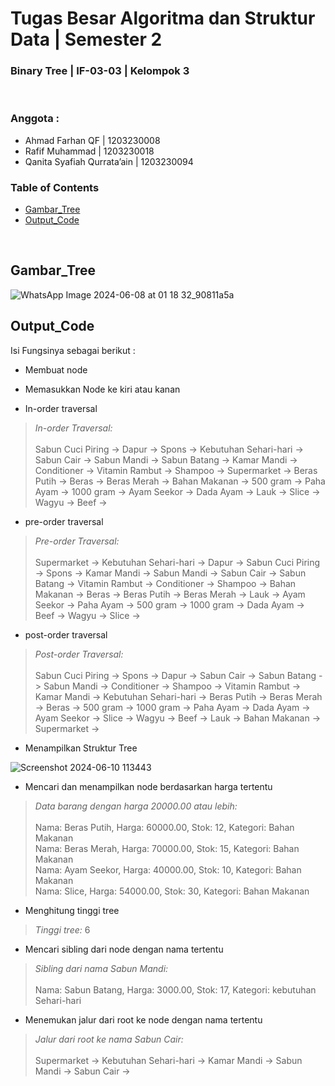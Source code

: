 # Tugas Besar Algoritma dan Struktur Data | Semester 2
### Binary Tree | IF-03-03 | Kelompok 3 

<br>

### Anggota : 
- Ahmad Farhan QF | 1203230008
- Rafif Muhammad | 1203230018
- Qanita Syafiah Qurrata’ain | 1203230094

### Table of Contents

- [Gambar_Tree](#Gambar_Tree)
- [Output_Code](#Output_Code)

<br>

## Gambar_Tree
![WhatsApp Image 2024-06-08 at 01 18 32_90811a5a](https://github.com/iniparhan/Tugas-Besar-Banget-Semester-2/assets/105894704/b4091d83-aea8-49b7-9619-86c8a5b0e8e4)
## Output_Code

Isi Fungsinya sebagai berikut :

- Membuat node

- Memasukkan Node ke kiri atau kanan

- In-order traversal
> _In-order Traversal:_ <br><br> Sabun Cuci Piring -> Dapur -> Spons -> Kebutuhan Sehari-hari -> Sabun Cair -> Sabun Mandi -> Sabun Batang -> Kamar Mandi -> Conditioner -> Vitamin Rambut -> Shampoo -> Supermarket -> Beras Putih -> Beras -> Beras Merah -> Bahan Makanan -> 500 gram -> Paha Ayam -> 1000 gram -> Ayam Seekor -> Dada Ayam -> Lauk -> Slice -> Wagyu -> Beef ->      

- pre-order traversal
> _Pre-order Traversal:_ <br><br> Supermarket -> Kebutuhan Sehari-hari -> Dapur -> Sabun Cuci Piring -> Spons -> Kamar Mandi -> Sabun Mandi -> Sabun Cair -> Sabun Batang -> Vitamin Rambut -> Conditioner -> Shampoo -> Bahan Makanan -> Beras -> Beras Putih -> Beras Merah -> Lauk -> Ayam Seekor -> Paha Ayam -> 500 gram -> 1000 gram -> Dada Ayam -> Beef -> Wagyu -> Slice ->    

- post-order traversal
> _Post-order Traversal:_ <br><br> Sabun Cuci Piring -> Spons -> Dapur -> Sabun Cair -> Sabun Batang -> Sabun Mandi -> Conditioner -> Shampoo -> Vitamin Rambut -> Kamar Mandi -> Kebutuhan Sehari-hari -> Beras Putih -> Beras Merah -> Beras -> 500 gram -> 1000 gram -> Paha Ayam -> Dada Ayam -> Ayam Seekor -> Slice -> Wagyu -> Beef -> Lauk -> Bahan Makanan -> Supermarket ->

- Menampilkan Struktur Tree
  
![Screenshot 2024-06-10 113443](https://github.com/iniparhan/Tugas-Besar-Banget-Semester-2/assets/105894704/428c3910-939b-4dc7-8ffc-f534a657a461)

- Mencari dan menampilkan node berdasarkan harga tertentu
> _Data barang dengan harga 20000.00 atau lebih:_ <br><br> Nama: Beras Putih, Harga: 60000.00, Stok: 12, Kategori: Bahan Makanan<br>
Nama: Beras Merah, Harga: 70000.00, Stok: 15, Kategori: Bahan Makanan<br>
Nama: Ayam Seekor, Harga: 40000.00, Stok: 10, Kategori: Bahan Makanan<br>
Nama: Slice, Harga: 54000.00, Stok: 30, Kategori: Bahan Makanan<br>

- Menghitung tinggi tree
> _Tinggi tree:_ 6

- Mencari sibling dari node dengan nama tertentu
> _Sibling dari nama Sabun Mandi:_ <br><br> Nama: Sabun Batang, Harga: 3000.00, Stok: 17, Kategori: kebutuhan Sehari-hari

- Menemukan jalur dari root ke node dengan nama tertentu
> _Jalur dari root ke nama Sabun Cair:_ <br><br> Supermarket -> Kebutuhan Sehari-hari -> Kamar Mandi -> Sabun Mandi -> Sabun Cair ->

